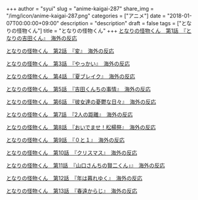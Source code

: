 +++
author = "syui"
slug = "anime-kaigai-287"
share_img = "/img/icon/anime-kaigai-287.png"
categories = ["アニメ"]
date = "2018-01-07T00:00:00+09:00"
description = "description"
draft = false
tags = ["となりの怪物くん"]
title = "となりの怪物くん"
+++
<a href="http://web.archive.org/web/20130216031524/http://kaigai-anime.com/?p=3015" rel="nofollow" target="_blank" title="となりの怪物くん　第1話　『となりの吉田くん』　海外の反応">となりの怪物くん　第1話　『となりの吉田くん』　海外の反応</a>

<a href="http://web.archive.org/web/20130216031524/http://kaigai-anime.com/?p=3063" rel="nofollow" target="_blank" title="となりの怪物くん　第2話　『変』　海外の反応">となりの怪物くん　第2話　『変』　海外の反応</a>

<a href="http://web.archive.org/web/20130216031524/http://kaigai-anime.com/?p=3724" rel="nofollow" target="_blank" title="となりの怪物くん　第3話　『やっかい』　海外の反応">となりの怪物くん　第3話　『やっかい』　海外の反応</a>

<a href="http://web.archive.org/web/20130216031524/http://kaigai-anime.com/?p=4112" rel="nofollow" target="_blank" title="となりの怪物くん　第4話　『夏ブレイク』　海外の反応">となりの怪物くん　第4話　『夏ブレイク』　海外の反応</a>

<a href="http://web.archive.org/web/20130216031524/http://kaigai-anime.com/?p=4431" rel="nofollow" target="_blank" title="となりの怪物くん　第5話　『吉田くんちの事情』　海外の反応">となりの怪物くん　第5話　『吉田くんちの事情』　海外の反応</a>

<a href="http://web.archive.org/web/20130216031524/http://kaigai-anime.com/?p=4872" rel="nofollow" target="_blank" title="となりの怪物くん　第6話　『彼女達の憂鬱な日々』　海外の反応">となりの怪物くん　第6話　『彼女達の憂鬱な日々』　海外の反応</a>

<a href="http://web.archive.org/web/20130216031524/http://kaigai-anime.com/?p=5185" rel="nofollow" target="_blank" title="となりの怪物くん　第7話　『2人の距離』　海外の反応">となりの怪物くん　第7話　『2人の距離』　海外の反応</a>

<a href="http://web.archive.org/web/20130216031524/http://kaigai-anime.com/?p=5650" rel="nofollow" target="_blank" title="となりの怪物くん　第8話　『おいでませ！松楊祭』　海外の反応">となりの怪物くん　第8話　『おいでませ！松楊祭』　海外の反応</a>

<a href="http://web.archive.org/web/20130216031524/http://kaigai-anime.com/?p=5953" rel="nofollow" target="_blank" title="となりの怪物くん　第9話　『０と１』　海外の反応">となりの怪物くん　第9話　『０と１』　海外の反応</a>

<a href="http://web.archive.org/web/20130216031524/http://kaigai-anime.com/?p=6277" rel="nofollow" target="_blank" title="となりの怪物くん　第10話　『クリスマス』　海外の反応">となりの怪物くん　第10話　『クリスマス』　海外の反応</a>

<a href="http://web.archive.org/web/20130216031524/http://kaigai-anime.com/?p=6596" rel="nofollow" target="_blank" title="となりの怪物くん　第11話　『山口さんちの賢二くん」』　海外の反応">となりの怪物くん　第11話　『山口さんちの賢二くん」』　海外の反応</a>

<a href="http://web.archive.org/web/20130216031524/http://kaigai-anime.com/?p=6880" rel="nofollow" target="_blank" title="となりの怪物くん　第12話　『年は暮れゆく』　海外の反応">となりの怪物くん　第12話　『年は暮れゆく』　海外の反応</a>

<a href="http://web.archive.org/web/20130216031524/http://kaigai-anime.com/?p=7184" rel="nofollow" target="_blank" title="となりの怪物くん　第13話　『春遠からじ』　海外の反応">となりの怪物くん　第13話　『春遠からじ』　海外の反応</a>

